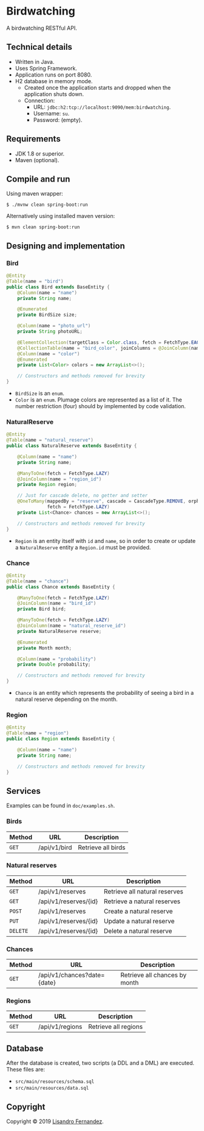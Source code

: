 # Birdwatching

A birdwatching RESTful API.


## Technical details

* Written in Java.
* Uses Spring Framework.
* Application runs on port 8080.
* H2 database in memory mode.
    - Created once the application starts and dropped when the application shuts
      down.
    - Connection:
        + URL: `jdbc:h2:tcp://localhost:9090/mem:birdwatching`.
        + Username: `su`.
        + Password: (empty).


## Requirements

* JDK 1.8 or superior.
* Maven (optional).


## Compile and run

Using maven wrapper:

```
$ ./mvnw clean spring-boot:run
```

Alternatively using installed maven version:

```
$ mvn clean spring-boot:run
```


## Designing and implementation

### Bird

```java
@Entity
@Table(name = "bird")
public class Bird extends BaseEntity {
    @Column(name = "name")
    private String name;

    @Enumerated
    private BirdSize size;

    @Column(name = "photo_url")
    private String photoURL;

    @ElementCollection(targetClass = Color.class, fetch = FetchType.EAGER)
    @CollectionTable(name = "bird_color", joinColumns = @JoinColumn(name = "bird_id"))
    @Column(name = "color")
    @Enumerated
    private List<Color> colors = new ArrayList<>();

    // Constructors and methods removed for brevity
}
```

* `BirdSize` is an `enum`.
* `Color` is an `enum`. Plumage colors are represented as a list of it. The
  number restriction (four) should by implemented by code validation.

### NaturalReserve

```java
@Entity
@Table(name = "natural_reserve")
public class NaturalReserve extends BaseEntity {

    @Column(name = "name")
    private String name;

    @ManyToOne(fetch = FetchType.LAZY)
    @JoinColumn(name = "region_id")
    private Region region;

    // Just for cascade delete, no getter and setter
    @OneToMany(mappedBy = "reserve", cascade = CascadeType.REMOVE, orphanRemoval = true,
               fetch = FetchType.LAZY)
    private List<Chance> chances = new ArrayList<>();

    // Constructors and methods removed for brevity
}
```

* `Region` is an entity itself with `id` and `name`, so in order to create or
  update a `NaturalReserve` entity a `Region.id` must be provided.

### Chance

```java
@Entity
@Table(name = "chance")
public class Chance extends BaseEntity {

    @ManyToOne(fetch = FetchType.LAZY)
    @JoinColumn(name = "bird_id")
    private Bird bird;

    @ManyToOne(fetch = FetchType.LAZY)
    @JoinColumn(name = "natural_reserve_id")
    private NaturalReserve reserve;

    @Enumerated
    private Month month;

    @Column(name = "probability")
    private Double probability;

    // Constructors and methods removed for brevity
}
```

* `Chance` is an entity which represents the probability of seeing a bird in a
  natural reserve depending on the month.

### Region

```java
@Entity
@Table(name = "region")
public class Region extends BaseEntity {

    @Column(name = "name")
    private String name;

    // Constructors and methods removed for brevity
}
```

## Services

Examples can be found in `doc/examples.sh`.

### Birds

| Method | URL          | Description        |
| -------|--------------|--------------------|
| `GET`  | /api/v1/bird | Retrieve all birds |

### Natural reserves

| Method   | URL                   | Description                   |
| ---------|-----------------------|-------------------------------|
| `GET`    | /api/v1/reserves      | Retrieve all natural reserves |
| `GET`    | /api/v1/reserves/{id} | Retrieve a natural reserves   |
| `POST`   | /api/v1/reserves      | Create a natural reserve      |
| `PUT`    | /api/v1/reserves/{id} | Update a natural reserve      |
| `DELETE` | /api/v1/reserves/{id} | Delete a natural reserve      |

### Chances

| Method | URL                         | Description                   |
| -------|-----------------------------|-------------------------------|
| `GET`  | /api/v1/chances?date={date} | Retrieve all chances by month |

### Regions

| Method | URL             | Description          |
| -------|-----------------|----------------------|
| `GET`  | /api/v1/regions | Retrieve all regions |


## Database

After the database is created, two scripts (a DDL and a DML) are executed. These
files are:

* `src/main/resources/schema.sql`
* `src/main/resources/data.sql`


## Copyright

Copyright &copy; 2019 [Lisandro Fernandez](https://github.com/lisandrofernandez).
